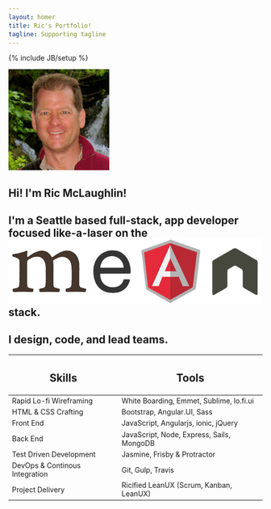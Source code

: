 ```yaml
---
layout: homer
title: Ric's Portfolio!
tagline: Supporting tagline
---
```

{% include JB/setup %}

<div class="jumbotron">
  <div class="row">
  <div id="biopict" class="col-md-6">
    <img class="img-circle center-block image-responsive" src="/assets/themes/ricify/images/bio-photo.png">
  </div>
  <div id="about-me" class="col-md-6">
      <h2>Hi! I'm Ric McLaughlin!</h2>
      <h2>I'm a Seattle based full-stack, app developer focused like-a-laser on the <a href="https://en.wikipedia.org/wiki/MEAN_(software_bundle)"><img class="inline-block" src="/assets/themes/ricify/images/mean.png" alt="MEAN"></a> stack.</h2> 
      <h2>I design, code, and lead teams. </h2>
    
  </div>

  </div>
</div>

<section>
  <table class="table text-center">
        <thead>
          <tr>
            <th class="text-center"><h2>Skills</h2></th>
            <th class="text-center"><h2>Tools</h2></th>     
          </tr>
        </thead>
        <tbody>
          <tr>
            <td>Rapid Lo-fi Wireframing </td>
            <td>White Boarding, Emmet, Sublime, lo.fi.ui</td>
          </tr>
          <tr>
            <td>HTML & CSS Crafting </td>
            <td>Bootstrap, Angular.UI, Sass</td>
          </tr>
          <tr>
            <td>Front End</td>
            <td>JavaScript, Angularjs, ionic, jQuery</td>
          </tr>
          <tr>
            <td>Back End </td>
            <td>JavaScript, Node, Express, Sails, MongoDB</td>            
          </tr>
          <tr>
            <td>Test Driven Development</td>
            <td>Jasmine, Frisby &amp; Protractor</td>
          </tr>
          <tr>
            <td>DevOps &amp; Continous Integration</td>
            <td>Git, Gulp, Travis</td>
          </tr>
          <tr>
            <td>Project Delivery</td>
            <td>Ricified LeanUX (Scrum, Kanban, LeanUX)</td>  
          </tr>
        </tbody>
    </table>
</section>

  


  
   
 
 

 
  


